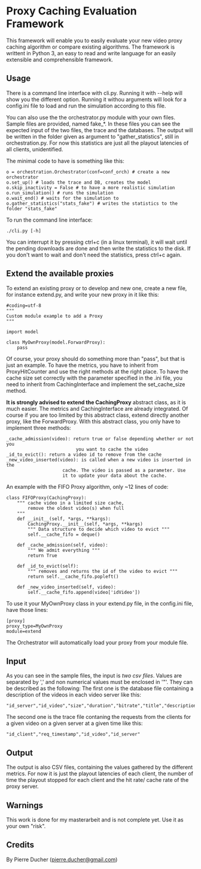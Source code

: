 # Proxy Caching Evaluation Framework

This framework will enable you to easily evaluate your new video proxy caching algorithm or compare existing algorithms. The framework is writtent in Python 3, an easy to read and write language for an easily extensible and comprehensible framework.

## Usage
There is a command line interface with cli.py. Running it with --help will show you the different option. Running it withou arguments will look for a config.ini file to load and run the simulation according to this file.

You can also use the the orchestrator.py module with your own files. Sample files are provided, named fake\_*. In these files you can see the expected input of the two files, the trace and the databases. The output will be written in the folder given as argument to "gather\_statistics", still in orchestration.py. For now this statistics are just all the playout latencies of all clients, unidentified.

The minimal code to have is something like this:

    o = orchestration.Orchestrator(conf=conf_orch) # create a new orchestrator
    o.set_up() # loads the trace and DB, creates the model
    o.skip_inactivity = False # to have a more realistic simulation
    o.run_simulation() # runs the simulation
    o.wait_end() # waits for the simulation to 
    o.gather_statistics("stats_fake") # writes the statistics to the folder "stats_fake"

To run the command line interface:

    ./cli.py [-h]

You can interrupt it by pressing ctrl+c (in a linux terminal), it will wait until the pending downloads are done and then write the statistics to the disk. If you don't want to wait and don't need the statistics, press ctrl+c again.

## Extend the available proxies

To extend an existing proxy or to develop and new one, create a new file, for instance extend.py, and write your new proxy in it like this:

    #coding=utf-8
    """
    Custom module example to add a Proxy
    """

    import model

    class MyOwnProxy(model.ForwardProxy):
        pass

Of course, your proxy should do something more than "pass", but that is just an example. To have the metrics, you have to inherit from ProxyHitCounter and use the right methods at the right place. To have the cache size set correctly with the parameter specified in the .ini file, you need to inherit from CachingInterface and implement the set\_cache\_size method. 

**It is strongly advised to extend the CachingProxy** abstract class, as it is much easier. The metrics and CachingInterface are already integrated. Of course if you are too limited by this abstract class, extend directly another proxy, like the ForwardProxy. With this abstract class, you only have to implement three methods:
    
    _cache_admission(video): return true or false depending whether or not you 
                              you want to cache the video
    _id_to_evict(): return a video id to remove from the cache
    _new_video_inserted(video): is called when a new video is inserted in the 
                         cache. The video is passed as a parameter. Use 
                         it to update your data about the cache.

An example with the FIFO Proxy algorithm, only ~12 lines of code:

    class FIFOProxy(CachingProxy):
        """ cache video in a limited size cache, 
            remove the oldest video(s) when full
        """
        def __init__(self, *args, **kargs):
            CachingProxy.__init__(self, *args, **kargs)
            """ Data structure to decide which video to evict """
            self.__cache_fifo = deque()

        def _cache_admission(self, video):
            """ We admit everything """
            return True

        def _id_to_evict(self):
            """ removes and returns the id of the video to evict """
            return self.__cache_fifo.popleft()

        def _new_video_inserted(self, video):
            self.__cache_fifo.append(video['idVideo'])

To use it your MyOwnProxy class in your extend.py file, in the config.ini file, have those lines:

    [proxy]
    proxy_type=MyOwnProxy
    module=extend

The Orchestrator will automatically load your proxy from your module file.

## Input

As you can see in the sample files, the input is *two csv files*. Values are separated by ',' and non numerical values must be enclosed in '"'. They can be described as the following:
The first one is the database file containing a description of the videos in each video server like this:

    "id_server","id_video","size","duration","bitrate","title","description"
The second one is the trace file contaning the requests from the clients for a given video on a given server at a given time like this:

    "id_client","req_timestamp","id_video","id_server"

## Output

The output is also CSV files, containing the values gathered by the different metrics. For now it is just the playout latencies of each client, the number of time the playout stopped for each client and the hit rate/ cache rate of the proxy server.

## Warnings

This work is done for my masterarbeit and is not complete yet. Use it as your own "risk".

## Credits

By Pierre Ducher (pierre.ducher@gmail.com)